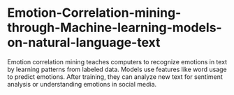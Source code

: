 # Emotion-Correlation-mining-through-Machine-learning-models-on-natural-language-text
Emotion correlation mining teaches computers to recognize emotions in text by learning patterns from labeled data. Models use features like word usage to predict emotions. After training, they can analyze new text for sentiment analysis or understanding emotions in social media.
